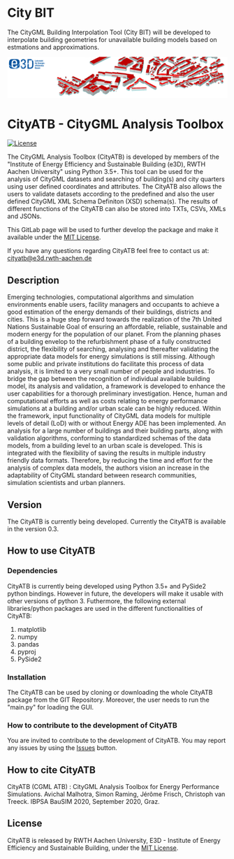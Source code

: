 # City BIT

The CityGML Building Interpolation Tool (City BIT) will be developed to interpolate building geometries for unavailable building models based on estmations and approximations. 

![E3D - Institute of Energy Efficiency and Sustainable Building, RWTH Aachen University](./pictures/e3dHeader.png)

# CityATB - CityGML Analysis Toolbox 

[![License](http://img.shields.io/:license-mit-blue.svg)](http://doge.mit-license.org)

The CityGML Analysis Toolbox (CityATB) is developed by members of the  "Institute of Energy Efficiency and Sustainable Building (e3D), RWTH Aachen University" using Python 3.5+.
This tool can be used for the analysis of CityGML datasets and searching of building(s) and city quarters using user defined coordinates and attributes.
The CityATB also allows the users to validate datasets according to the predefined and also the user defined CityGML XML Schema Definiton (XSD) schema(s). 
The results of different functions of the CityATB can also be stored into TXTs, CSVs, XMLs and JSONs.



This GitLab page will be used to further develop the package and make it available under the [MIT License](https://gitlab.e3d.rwth-aachen.de/e3d-software-tools/cityatb/cityatb/-/blob/master/License/LICENSE).

If you have any questions regarding CityATB feel free to contact us at: [cityatb@e3d.rwth-aachen.de](mailto:cityatb@e3d.rwth-aachen.de)


## Description

Emerging technologies, computational algorithms and simulation environments enable users, facility managers and occupants to achieve a good estimation of the energy demands of their buildings, districts and cities.
This is a huge step forward towards the realization of the 7th United Nations Sustainable Goal of ensuring an affordable, reliable, sustainable and modern energy for the population of our planet.
From the planning phases of a building envelop to the refurbishment phase of a fully constructed district, the flexibility of searching, analysing and thereafter validating the appropriate data models for energy simulations is still missing.
Although some public and private institutions do facilitate this process of data analysis, it is limited to a very small number of people and industries. 
To bridge the gap between the recognition of individual available building model, its analysis and validation, a framework is developed to enhance the user capabilities for a thorough preliminary investigation. 
Hence, human and computational efforts as well as costs relating to energy performance simulations at a building and/or urban scale can be highly reduced. 
Within the framework, input functionality of CityGML data models for multiple levels of detail (LoD) with or without Energy ADE has been implemented. 
An analysis for a large number of buildings and their building parts, along with validation algorithms, conforming to standardized schemas of the data models, from a building level to an urban scale is developed.
This is integrated with the flexibility of saving the results in multiple industry friendly data formats. 
Therefore, by reducing the time and effort for the analysis of complex data models, the authors vision an increase in the adaptability of CityGML standard between research communities, simulation scientists and urban planners.

## Version

The CityATB is currently being developed. Currently the CityATB is available in the version 0.3.


## How to use CityATB

### Dependencies

CityATB is currently being developed using Python 3.5+ and PySide2 python bindings. However in future, the developers will make it usable with other versions of python 3. 
Futhermore, the following external libraries/python packages are used in the different functionalities of CityATB:
1. matplotlib
2. numpy
3. pandas
4. pyproj
5. PySide2

### Installation

The CityATB can be used by cloning or downloading the whole CityATB package from the GIT Repository. Moreover, the user needs to run the "main.py" for loading the GUI.  

### How to contribute to the development of CityATB

You are invited to contribute to the development of CityATB. You may report any issues by using the [Issues](https://gitlab.e3d.rwth-aachen.de/e3d-software-tools/cityatb/cityatb/-/issues) button.

## How to cite CityATB

CityATB (CGML ATB) : CityGML Analysis Toolbox for Energy Performance Simulations. Avichal Malhotra, Simon Raming, Jérôme Frisch, Christoph van Treeck. IBPSA BauSIM 2020, September 2020, Graz.

## License

CityATB is released by RWTH Aachen University, E3D - Institute of Energy Efficiency and Sustainable Building, under the [MIT License](https://gitlab.e3d.rwth-aachen.de/e3d-software-tools/cityatb/cityatb/-/blob/master/License/LICENSE).
